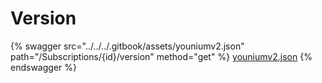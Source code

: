 # Version

{% swagger src="../../../.gitbook/assets/youniumv2.json" path="/Subscriptions/{id}/version" method="get" %}
[youniumv2.json](../../../.gitbook/assets/youniumv2.json)
{% endswagger %}
